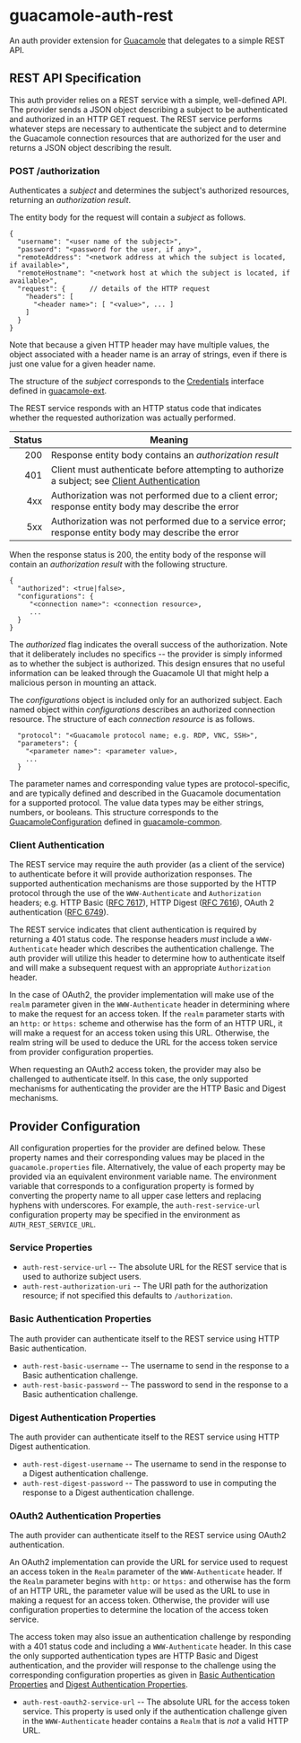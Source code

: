 guacamole-auth-rest
===================

An auth provider extension for [Guacamole](http://guacamole.apache.org) that 
delegates to a simple REST API.


## REST API Specification

This auth provider relies on a REST service with a simple, well-defined API.
The provider sends a JSON object describing a subject to be authenticated 
and authorized in an HTTP GET request. The REST service performs whatever steps
are necessary to authenticate the subject and to determine the Guacamole
connection resources that are authorized for the user and returns a JSON 
object describing the result. 

### POST /authorization

Authenticates a _subject_ and determines the subject's authorized resources,
returning an _authorization result_.

The entity body for the request will contain a _subject_ as follows.

```
{
  "username": "<user name of the subject>",
  "password": "<password for the user, if any>",
  "remoteAddress": "<network address at which the subject is located, if available>",
  "remoteHostname": "<network host at which the subject is located, if available>",
  "request": {      // details of the HTTP request
    "headers": [
      "<header name>": [ "<value>", ... ]
    ]
  }
}
```
  
Note that because a given HTTP header may have multiple values, the object
associated with a header name is an array of strings, even if there is just 
one value for a given header name.

The structure of the _subject_ corresponds to the 
[Credentials](http://guacamole.apache.org/doc/guacamole-ext/org/apache/guacamole/net/auth/Credentials.html)
interface defined in [guacamole-ext](http://guacamole.apache.org/doc/guacamole-ext).

The REST service responds with an HTTP status code that indicates whether the
requested authorization was actually performed.

| Status   | Meaning                                                      |
| -------: | ------------------------------------------------------------ |
|   200    | Response entity body contains an _authorization result_      |
|   401    | Client must authenticate before attempting to authorize a subject; see [Client Authentication](#client-authentication)
|   4xx    | Authorization was not performed due to a client error; response entity body may describe the error |
|   5xx    | Authorization was not performed due to a service error; response entity body may describe the error |


When the response status is 200, the entity body of the response will contain
an _authorization result_ with the following structure.

```
{
  "authorized": <true|false>,
  "configurations": {
     "<connection name>": <connection resource>,
     ... 
  }
}
```

The _authorized_ flag indicates the overall success of the authorization. Note
that it deliberately includes no specifics -- the provider is simply informed 
as to whether the subject is authorized. This design ensures that no useful 
information can be leaked through the Guacamole UI that might help a malicious 
person in mounting an attack.

The _configurations_ object is included only for an authorized subject. Each
named object within _configurations_ describes an authorized connection resource.
The structure of each _connection resource_ is as follows.

```
  "protocol": "<Guacamole protocol name; e.g. RDP, VNC, SSH>",
  "parameters": {
    "<parameter name>": <parameter value>,
    ...
  }
```

The parameter names and corresponding value types are protocol-specific, and are 
typically defined and described in the Guacamole documentation for a supported 
protocol. The value data types may be either strings, numbers, or booleans. This
structure corresponds to the [GuacamoleConfiguration](http://guacamole.apache.org/doc/guacamole-common/org/apache/guacamole/protocol/GuacamoleConfiguration.html) defined in 
[guacamole-common](http://guacamole.apache.org/doc/guacamole-common).

### Client Authentication

The REST service may require the auth provider (as a client of the service) to 
authenticate before it will provide authorization responses. The supported 
authentication mechanisms are those supported by the HTTP protocol through the 
use of the `WWW-Authenticate` and `Authorization` headers; e.g. HTTP Basic
([RFC 7617](https://tools.ietf.org/html/rfc7617)), HTTP Digest
([RFC 7616](https://tools.ietf.org/html/rfc7616)), 
OAuth 2 authentication ([RFC 6749](https://tools.ietf.org/html/rfc6749)).

The REST service indicates that client authentication is required by returning
a 401 status code. The response headers _must_ include a `WWW-Authenticate`
header which describes the authentication challenge. The auth provider will 
utilize this header to determine how to authenticate itself and will make a
subsequent request with an appropriate `Authorization` header.

In the case of OAuth2, the provider implementation will make use of the `realm` 
parameter given in the `WWW-Authenticate` header in determining where to make 
the request for an access token. If the `realm` parameter starts with an `http:` 
or `https:` scheme and otherwise has the form of an HTTP URL, it will make a 
request for an access token using this URL. Otherwise, the realm string will be 
used to deduce the URL for the access token service from provider configuration 
properties. 

When requesting an OAuth2 access token, the provider may also be challenged to 
authenticate itself. In this case, the only supported mechanisms for 
authenticating the provider are the HTTP Basic and Digest mechanisms. 


## Provider Configuration

All configuration properties for the provider are defined below. These property
names and their corresponding values may be placed in the `guacamole.properties`
file. Alternatively, the value of each property may be provided via an 
equivalent environment variable name. The environment variable that corresponds
to a configuration property is formed by converting the property name to all 
upper case letters and replacing hyphens with underscores. For example, the
`auth-rest-service-url` configuration property may be specified in the 
environment as `AUTH_REST_SERVICE_URL`.


### Service Properties

* `auth-rest-service-url` -- The absolute URL for the REST service that is used
  to authorize subject users.
* `auth-rest-authorization-uri` -- The URI path for the authorization resource; 
  if not specified this defaults to `/authorization`.

### Basic Authentication Properties

The auth provider can authenticate itself to the REST service using HTTP Basic
authentication.

* `auth-rest-basic-username` -- The username to send in the response to a
  Basic authentication challenge.
* `auth-rest-basic-password` -- The password to send in the response to a
  Basic authentication challenge.

### Digest Authentication Properties

The auth provider can authenticate itself to the REST service using HTTP Digest
authentication.

* `auth-rest-digest-username` -- The username to send in the response to a
  Digest authentication challenge.
* `auth-rest-digest-password` -- The password to use in computing the response
  to a Digest authentication challenge.

### OAuth2 Authentication Properties

The auth provider can authenticate itself to the REST service using OAuth2 
authentication. 

An OAuth2 implementation can provide the URL for service used to request an
access token in the `Realm` parameter of the `WWW-Authenticate` header. If the
`Realm` parameter begins with `http:` or `https:` and otherwise has the form
of an HTTP URL, the parameter value will be used as the URL to use in making 
a request for an access token. Otherwise, the provider will use configuration
properties to determine the location of the access token service. 

The access token may also issue an authentication challenge by responding with
a 401 status code and including a `WWW-Authenticate` header. In this case the
only supported authentication types are HTTP Basic and Digest authentication,
and the provider will response to the challenge using the corresponding 
configuration properties as given in [Basic Authentication Properties](#basic-authentication-properties)
and [Digest Authentication Properties](#digest-authentication-properties).

* `auth-rest-oauth2-service-url` -- The absolute URL for the access token 
  service. This property is used only if the authentication challenge given
  in the `WWW-Authenticate` header contains a `Realm` that is *not* a valid
  HTTP URL.
                                              

